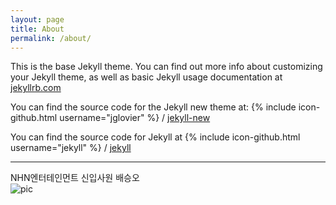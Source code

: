 ```yaml
---
layout: page
title: About
permalink: /about/
---
```


This is the base Jekyll theme. You can find out more info about customizing your Jekyll theme, as well as basic Jekyll usage documentation at [jekyllrb.com](http://jekyllrb.com/)

You can find the source code for the Jekyll new theme at:
{% include icon-github.html username="jglovier" %} /
[jekyll-new](https://github.com/jglovier/jekyll-new)

You can find the source code for Jekyll at
{% include icon-github.html username="jekyll" %} /
[jekyll](https://github.com/jekyll/jekyll)


---
NHN엔터테인먼트 신입사원 배승오  
![pic](https://s-media-cache-ak0.pinimg.com/136x136/81/ff/08/81ff08c482759df559919790bed95bf9.jpg)


